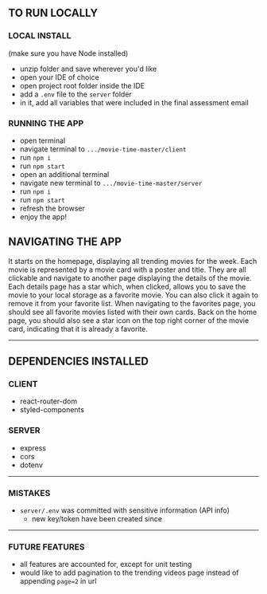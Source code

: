 ## TO RUN LOCALLY ##
### LOCAL INSTALL ###
(make sure you have Node installed)
- unzip folder and save wherever you'd like
- open your IDE of choice
- open project root folder inside the IDE
- add a `.env` file to the `server` folder
- in it, add all variables that were included in the final assessment email
### RUNNING THE APP ###
- open terminal
- navigate terminal to `.../movie-time-master/client`
- run `npm i`
- run `npm start`
- open an additional terminal
- navigate new terminal to `.../movie-time-master/server`
- run `npm i`
- run `npm start`
- refresh the browser
- enjoy the app!

## NAVIGATING THE APP ##
It starts on the homepage, displaying all trending movies for the week.  Each movie is represented by a movie card with a poster and title.  They are all clickable and navigate to another page displaying the details of the movie.  Each details page has a star which, when clicked, allows you to save the movie to your local storage as a favorite movie.  You can also click it again to remove it from your favorite list.  When navigating to the favorites page, you should see all favorite movies listed with their own cards.  Back on the home page, you should also see a star icon on the top right corner of the movie card, indicating that it is already a favorite.

-------------------------------------------------------------------------------------------

## DEPENDENCIES INSTALLED
### CLIENT
- react-router-dom
- styled-components
### SERVER
- express
- cors
- dotenv

-------------------------------------------------------------------------------------------

### MISTAKES
- `server/.env` was committed with sensitive information (API info)
  - new key/token have been created since

-------------------------------------------------------------------------------------------

### FUTURE FEATURES
- all features are accounted for, except for unit testing
- would like to add pagination to the trending videos page instead of appending `page=2` in url
